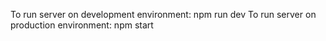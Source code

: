To run server on development environment: npm run dev
To run server on production environment: npm start
